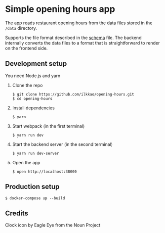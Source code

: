 # Simple opening hours app

The app reads restaurant opening hours from the data files stored in the `/data` directory.

Supports the file format described in the [schema](https://github.com/ilkkao/opening-hours/blob/master/server/schema.json) file. The backend internally converts the data files to a format that is straightforward to render on the frontend side.

## Development setup

You need Node.js and yarn

1. Clone the repo

   ```
   $ git clone https://github.com/ilkkao/opening-hours.git
   $ cd opening-hours
   ```

2. Install dependencies

   ```
   $ yarn
   ```

3. Start webpack (in the first terminal)

   ```
   $ yarn run dev
   ```

4. Start the backend server (in the second terminal)

   ```
   $ yarn run dev-server
   ```

5. Open the app

   ```
   $ open http://localhost:38000
   ```

## Production setup

```
$ docker-compose up --build
```

## Credits

Clock icon by Eagle Eye from the Noun Project
